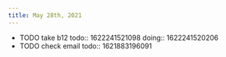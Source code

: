 ```yaml
---
title: May 28th, 2021
---
```


- TODO take b12
todo:: 1622241521098
doing:: 1622241520206
- TODO check email
todo:: 1621883196091